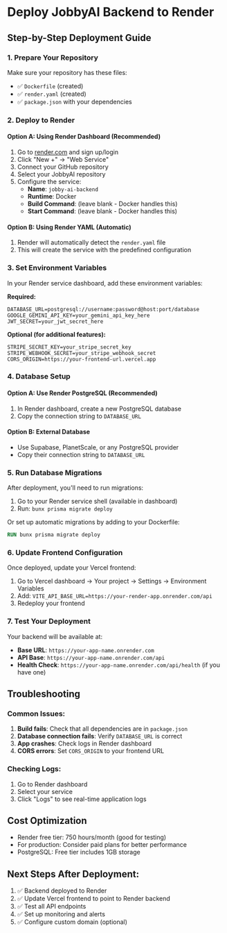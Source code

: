 # Deploy JobbyAI Backend to Render

## Step-by-Step Deployment Guide

### 1. Prepare Your Repository
Make sure your repository has these files:
- ✅ `Dockerfile` (created)
- ✅ `render.yaml` (created)
- ✅ `package.json` with your dependencies

### 2. Deploy to Render

#### Option A: Using Render Dashboard (Recommended)
1. Go to [render.com](https://render.com) and sign up/login
2. Click "New +" → "Web Service"
3. Connect your GitHub repository
4. Select your JobbyAI repository
5. Configure the service:
   - **Name**: `jobby-ai-backend`
   - **Runtime**: Docker
   - **Build Command**: (leave blank - Docker handles this)
   - **Start Command**: (leave blank - Docker handles this)

#### Option B: Using Render YAML (Automatic)
1. Render will automatically detect the `render.yaml` file
2. This will create the service with the predefined configuration

### 3. Set Environment Variables
In your Render service dashboard, add these environment variables:

**Required:**
```
DATABASE_URL=postgresql://username:password@host:port/database
GOOGLE_GEMINI_API_KEY=your_gemini_api_key_here
JWT_SECRET=your_jwt_secret_here
```

**Optional (for additional features):**
```
STRIPE_SECRET_KEY=your_stripe_secret_key
STRIPE_WEBHOOK_SECRET=your_stripe_webhook_secret
CORS_ORIGIN=https://your-frontend-url.vercel.app
```

### 4. Database Setup

#### Option A: Use Render PostgreSQL (Recommended)
1. In Render dashboard, create a new PostgreSQL database
2. Copy the connection string to `DATABASE_URL`

#### Option B: External Database
- Use Supabase, PlanetScale, or any PostgreSQL provider
- Copy their connection string to `DATABASE_URL`

### 5. Run Database Migrations
After deployment, you'll need to run migrations:

1. Go to your Render service shell (available in dashboard)
2. Run: `bunx prisma migrate deploy`

Or set up automatic migrations by adding to your Dockerfile:
```dockerfile
RUN bunx prisma migrate deploy
```

### 6. Update Frontend Configuration
Once deployed, update your Vercel frontend:

1. Go to Vercel dashboard → Your project → Settings → Environment Variables
2. Add: `VITE_API_BASE_URL=https://your-render-app.onrender.com/api`
3. Redeploy your frontend

### 7. Test Your Deployment
Your backend will be available at:
- **Base URL**: `https://your-app-name.onrender.com`
- **API Base**: `https://your-app-name.onrender.com/api`
- **Health Check**: `https://your-app-name.onrender.com/api/health` (if you have one)

## Troubleshooting

### Common Issues:
1. **Build fails**: Check that all dependencies are in `package.json`
2. **Database connection fails**: Verify `DATABASE_URL` is correct
3. **App crashes**: Check logs in Render dashboard
4. **CORS errors**: Set `CORS_ORIGIN` to your frontend URL

### Checking Logs:
1. Go to Render dashboard
2. Select your service
3. Click "Logs" to see real-time application logs

## Cost Optimization
- Render free tier: 750 hours/month (good for testing)
- For production: Consider paid plans for better performance
- PostgreSQL: Free tier includes 1GB storage

## Next Steps After Deployment:
1. ✅ Backend deployed to Render
2. ✅ Update Vercel frontend to point to Render backend
3. ✅ Test all API endpoints
4. ✅ Set up monitoring and alerts
5. ✅ Configure custom domain (optional)
